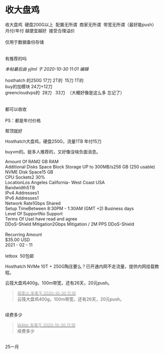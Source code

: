# 收大盘鸡


收大盘鸡&nbsp;&nbsp;硬盘200G以上&nbsp;&nbsp;配置无所谓&nbsp;&nbsp;商家无所谓&nbsp;&nbsp;带宽无所谓（最好能push）<br />
月付/年付 越便宜越好&nbsp;&nbsp;接受合理溢价<br />
 <br />
仅用于数据备份存储<br />
<br />
<br />
有推荐的吗&nbsp;&nbsp;

<i class="pstatus"> 本帖最后由 yjlml 于 2020-10-30 11:01 编辑 </i><br />
<br />
hosthatch 的250G 17刀 2T的&nbsp;&nbsp;15刀 1T的<br />
buy的加模块 24刀+12刀 <br />
greencloudvps的&nbsp;&nbsp;28刀&nbsp; &nbsp;33刀&nbsp;&nbsp;（大概好像是这么多 忘记了）<br />
<br />
<br />
都可以收收&nbsp;&nbsp;<br />
<br />
PS：都是年付价格

帮顶就好

Hosthatch大盘鸡，硬盘250G，流量1TB 年付15刀

buyvm的。挺多人推荐的，又好像没啥负面消息。

Amount Of RAM2 GB RAM<br />
Additional Disks Space Block Storage UP to 300MB/s256 GB (250 usable)<br />
NVME Disk Space15 GB<br />
CPU Sockets2 30%<br />
LocationLos Angeles California- West Coast USA<br />
Bandwidth5TB<br />
IPv4 Addresses1<br />
IPv6 Addresses1<br />
Network Rate1Gbps Shared<br />
Setup TimeBetween 8:30PM - 1:30AM (GMT +2) Business days<br />
Level Of SupportNo Support<br />
Terms Of UseI have read and agree<br />
DDoS-Shield Mitigation2Gbps Mitigation / 2M PPS DDoS-Shield<br />
<br />
Recurring Amount<br />
$35.00 USD<br />
2021 - 02 - 11<br />
<br />
letbox&nbsp;&nbsp;50包邮

Hosthatch NVMe 10T + 250G陶庄要么？已开通内网不走流量，提供内网挂载教程。

云筏大盘鸡400g，100m带宽，还有26天，20元push。

<div class="quote"><blockquote><font size="2"><a href="https://www.hostloc.com/forum.php?mod=redirect&amp;goto=findpost&amp;pid=9374215&amp;ptid=760149" target="_blank"><font color="#999999">孫笑川 发表于 2020-10-30 11:16</font></a></font><br />
云筏大盘鸡400g，100m带宽，还有26天，20元push。</blockquote></div><br />
续费多少

<div class="quote"><blockquote><font size="2"><a href="https://www.hostloc.com/forum.php?mod=redirect&amp;goto=findpost&amp;pid=9374228&amp;ptid=760149" target="_blank"><font color="#999999">W4ter 发表于 2020-10-30 11:19</font></a></font><br />
续费多少</blockquote></div><br />
25一月
